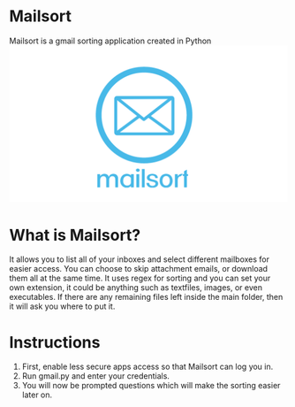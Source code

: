 # Mailsort
Mailsort is a gmail sorting application created in Python
![mailsort](images/mailsort.png)

# What is Mailsort?

It allows you to list all of your inboxes and select different mailboxes for easier access. You can choose to skip attachment emails, or download them all at the same time. It uses regex for sorting and you can set your own extension, it could be anything such as textfiles, images, or even executables. If there are any remaining files left inside the main folder, then it will ask you where to put it.

# Instructions

1. First, enable less secure apps access so that Mailsort can log you in.
2. Run gmail.py and enter your credentials.
3. You will now be prompted questions which will make the sorting easier later on.
